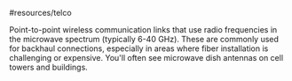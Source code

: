 #resources/telco 

Point-to-point wireless communication links that use radio frequencies in the microwave spectrum (typically 6-40 GHz). These are commonly used for backhaul connections, especially in areas where fiber installation is challenging or expensive. You'll often see microwave dish antennas on cell towers and buildings.